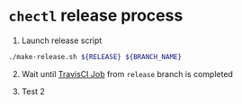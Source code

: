 # `chectl` release process

1. Launch release script

```bash
./make-release.sh ${RELEASE} ${BRANCH_NAME}
```

2. Wait until [TravisCI Job](https://travis-ci.org/che-incubator/chectl/branches) from `release` branch is completed

3. Test 2
